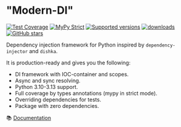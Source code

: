"Modern-DI"
==
[![Test Coverage](https://codecov.io/gh/modern-python/modern-di/branch/main/graph/badge.svg)](https://codecov.io/gh/modern-python/modern-di)
[![MyPy Strict](https://img.shields.io/badge/mypy-strict-blue)](https://mypy.readthedocs.io/en/stable/getting_started.html#strict-mode-and-configuration)
[![Supported versions](https://img.shields.io/pypi/pyversions/modern-di.svg)](https://pypi.python.org/pypi/modern-di)
[![downloads](https://img.shields.io/pypi/dm/modern-di.svg)](https://pypistats.org/packages/modern-di)
[![GitHub stars](https://img.shields.io/github/stars/modern-python/modern-di)](https://github.com/modern-python/modern-di/stargazers)

Dependency injection framework for Python inspired by `dependency-injector` and `dishka`.

It is production-ready and gives you the following:
- DI framework with IOC-container and scopes.
- Async and sync resolving.
- Python 3.10-3.13 support.
- Full coverage by types annotations (mypy in strict mode).
- Overriding dependencies for tests.
- Package with zero dependencies.

📚 [Documentation](https://modern-di.readthedocs.io)
